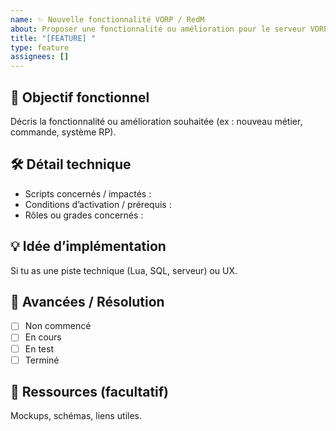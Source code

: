 ```yaml
---
name: ✨ Nouvelle fonctionnalité VORP / RedM
about: Proposer une fonctionnalité ou amélioration pour le serveur VORP / RedM
title: "[FEATURE] "
type: feature
assignees: []
---
```


<!--  
Labels disponibles :  
- A FAIRE  
- BLOQUÉ  
- PRIO : FAIBLE  
- PRIO : MODÉRÉ  
- PRIO : FORTE  
-->

## 🎯 Objectif fonctionnel

Décris la fonctionnalité ou amélioration souhaitée (ex : nouveau métier, commande, système RP).

## 🛠️ Détail technique

- Scripts concernés / impactés :  
- Conditions d’activation / prérequis :  
- Rôles ou grades concernés :

## 💡 Idée d’implémentation

Si tu as une piste technique (Lua, SQL, serveur) ou UX.

## 🚦 Avancées / Résolution

- [ ] Non commencé  
- [ ] En cours  
- [ ] En test  
- [ ] Terminé

## 🎨 Ressources (facultatif)

Mockups, schémas, liens utiles.
